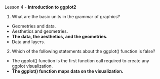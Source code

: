 Lesson 4 - **Introduction to ggplot2**

1.	What are the basic units in the grammar of graphics?
-	Geometries and data.
-	Aesthetics and geometries.
-	**The data, the aesthetics, and the geometries.**
-	Data and layers.

2.	Which of the following statements about the ggplot() function is false?
-	The ggplot() function is the first function call required to create any ggplot visualization.
-	**The ggplot() function maps data on the visualization.**
